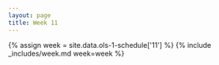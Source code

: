 ```yaml
---
layout: page
title: Week 11
---
```

<!-- Any modification of the content should be done in the _data/ols-1-schedule.yaml file -->
{% assign week = site.data.ols-1-schedule['11'] %}
{% include _includes/week.md week=week %}

